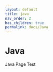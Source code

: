 ```yaml
---
layout: default
title: java
nav_order: 2
has_children: true
permalink: docs/Java
---
```


# Java

Java Page Test

